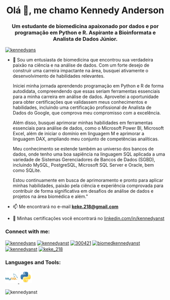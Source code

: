 <h1 align="center">Olá 👋, me chamo Kennedy Anderson</h1>
<h3 align="center">Um estudante de biomedicina apaixonado por dados e por programação em Python e R. Aspirante a Bioinformata e Analista de Dados Júnior.</h3>

<p align="left"> <a href="https://twitter.com/kennedyans" target="blank"><img src="https://img.shields.io/twitter/follow/kennedyans?logo=twitter&style=for-the-badge" alt="kennedyans" /></a> </p>

- 🌱 Sou um entusiasta de biomedicina que encontrou sua verdadeira paixão na ciência e na análise de dados. Com um forte desejo de construir uma carreira impactante na área, busquei ativamente o desenvolvimento de habilidades relevantes.

  Iniciei minha jornada aprendendo programação em Python e R de forma autodidata, compreendendo que essas seriam ferramentas essenciais para a minha carreira em análise de dados. Aproveitei a oportunidade para obter certificações que validassem meus conhecimentos e habilidades, incluindo uma certificação profissional de Analista de Dados do Google, que comprova meu compromisso com a excelência.
  
  Além disso, busquei aprimorar minhas habilidades em ferramentas essenciais para análise de dados, como o Microsoft Power BI, Microsoft Excel, além de iniciar o domínio em linguagem M e aprimorar a linguagem DAX, ampliando meu conjunto de competências analíticas.
  
  Meu conhecimento se estende também ao universo dos bancos de dados, onde tenho uma boa sapiência na linguagem SQL aplicada a uma variedade de Sistemas Gerenciadores de Bancos de Dados (SGBD), incluindo MySQL, PostgreSQL, Microsoft SQL Server e Oracle, bem como SQLite.
  
  Estou continuamente em busca de aprimoramento e pronto para aplicar minhas habilidades, paixão pela ciência e experiência comprovada para contribuir de forma significativa em desafios de análise de dados e projetos na área biomédica e além."

- 📫 Me encontrará no e-mail **keke.218@gmail.com**

- 📄 Minhas certificações você encontrará no [linkedin.com/in/kennedyanst](linkedin.com/in/kennedyanst)

<h3 align="left">Connect with me:</h3>
<p align="left">
<a href="https://twitter.com/kennedyans" target="blank"><img align="center" src="https://raw.githubusercontent.com/rahuldkjain/github-profile-readme-generator/master/src/images/icons/Social/twitter.svg" alt="kennedyans" height="30" width="40" /></a>
<a href="https://linkedin.com/in/kennedyanst" target="blank"><img align="center" src="https://raw.githubusercontent.com/rahuldkjain/github-profile-readme-generator/master/src/images/icons/Social/linked-in-alt.svg" alt="kennedyanst" height="30" width="40" /></a>
<a href="https://stackoverflow.com/users/300421" target="blank"><img align="center" src="https://raw.githubusercontent.com/rahuldkjain/github-profile-readme-generator/master/src/images/icons/Social/stack-overflow.svg" alt="300421" height="30" width="40" /></a>
<a href="https://kaggle.com/biomedkennedyanst" target="blank"><img align="center" src="https://raw.githubusercontent.com/rahuldkjain/github-profile-readme-generator/master/src/images/icons/Social/kaggle.svg" alt="biomedkennedyanst" height="30" width="40" /></a>
<a href="https://instagram.com/kennedyanst" target="blank"><img align="center" src="https://raw.githubusercontent.com/rahuldkjain/github-profile-readme-generator/master/src/images/icons/Social/instagram.svg" alt="kennedyanst" height="30" width="40" /></a>
<a href="https://www.hackerrank.com/keke_218" target="blank"><img align="center" src="https://raw.githubusercontent.com/rahuldkjain/github-profile-readme-generator/master/src/images/icons/Social/hackerrank.svg" alt="keke_218" height="30" width="40" /></a>
</p>

<h3 align="left">Languages and Tools:</h3>
<p align="left"> <a href="https://www.mysql.com/" target="_blank" rel="noreferrer"> <img src="https://raw.githubusercontent.com/devicons/devicon/master/icons/mysql/mysql-original-wordmark.svg" alt="mysql" width="40" height="40"/> </a> <a href="https://www.python.org" target="_blank" rel="noreferrer"> <img src="https://raw.githubusercontent.com/devicons/devicon/master/icons/python/python-original.svg" alt="python" width="40" height="40"/> </a> </p>

<p><img align="center" src="https://github-readme-stats.vercel.app/api/top-langs?username=kennedyanst&show_icons=true&locale=en&layout=compact" alt="kennedyanst" /></p>



<!---

- 👋 Hi, I’m @kennedyanst
- 👀 I’m interested in ...
- 🌱 I’m currently learning ...
- 💞️ I’m looking to collaborate on ...
- 📫 How to reach me ...


kennedyanst/kennedyanst is a ✨ special ✨ repository because its `README.md` (this file) appears on your GitHub profile.
You can click the Preview link to take a look at your changes.
--->
